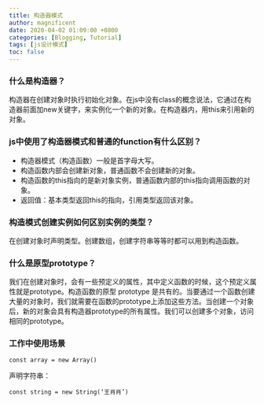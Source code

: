 ```yaml
---
title: 构造器模式
author: magnificent
date: 2020-04-02 01:09:00 +0800
categories: [Blogging, Tutorial]
tags: [js设计模式]
toc: false
---
```


### 什么是构造器？

构造器在创建对象时执行初始化对象。在js中没有class的概念说法，它通过在构造器前面加new关键字，来实例化一个新的对象。在构造器内，用this来引用新的对象。

### js中使用了构造器模式和普通的function有什么区别？

* 构造器模式（构造函数）一般是首字母大写。
* 构造函数内部会创建新对象，普通函数不会创建新的对象。
* 构造函数的this指向的是新对象实例，普通函数内部的this指向调用函数的对象。
* 返回值：基本类型返回this的指向，引用类型返回该对象。

### 构造模式创建实例如何区别实例的类型？

在创建对象时声明类型。创建数组，创建字符串等等时都可以用到构造函数。

### 什么是原型prototype？

我们在创建对象时，会有一些预定义的属性，其中定义函数的时候，这个预定义属性就是prototype。构造函数的原型 prototype 是共有的。当要通过一个函数创建大量的对象时，我们就需要在函数的prototype上添加这些方法。当创建一个对象后，新的对象会具有构造器prototype的所有属性。我们可以创建多个对象，访问相同的prototype。

### 工作中使用场景

```console
const array = new Array()
```

声明字符串：

```console
const string = new String(‘王肖肖’)
```
